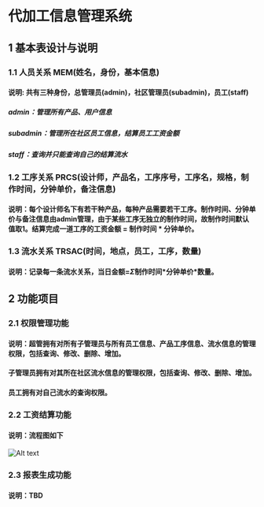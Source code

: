 # 代加工信息管理系统

## 1 基本表设计与说明

### 1.1 人员关系		MEM(姓名，身份，基本信息)

#### 说明:  共有三种身份，总管理员(admin)，社区管理员(subadmin)，员工(staff)
##### admin：管理所有产品、用户信息
##### subadmin：管理所在社区员工信息，结算员工工资金额
##### staff：查询并只能查询自己的结算流水

### 1.2 工序关系		PRCS(设计师，产品名，工序序号，工序名，规格，制作时间，分钟单价，备注信息)

#### 说明：每个设计师名下有若干种产品，每种产品需要若干工序。制作时间、分钟单价与备注信息由admin管理，由于某些工序无独立的制作时间，故制作时间默认值取1。结算完成一道工序的工资金额 = 制作时间 \* 分钟单价。

### 1.3 流水关系		TRSAC(时间，地点，员工，工序，数量)

#### 说明：记录每一条流水关系，当日金额=$\Sigma$制作时间*分钟单价\*数量。

## 2 功能项目

### 2.1 权限管理功能

#### 说明：超管拥有对所有子管理员与所有员工信息、产品工序信息、流水信息的管理权限，包括查询、修改、删除、增加。
#### 子管理员拥有对其所在社区流水信息的管理权限，包括查询、修改、删除、增加。
#### 员工拥有对自己流水的查询权限。

### 2.2 工资结算功能

#### 说明：流程图如下
![Alt text](https://github.com/sonnyhcl/SimpleWebProject/tree/master/doc/代加工流程图.jpg)

### 2.3 报表生成功能

#### 说明：TBD



